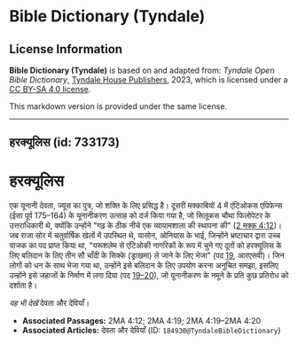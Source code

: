 # Bible Dictionary (Tyndale)

## License Information

**Bible Dictionary (Tyndale)** is based on and adapted from: _Tyndale Open Bible Dictionary_, [Tyndale House Publishers](https://tyndaleopenresources.com/), 2023, which is licensed under a [CC BY-SA 4.0 license](https://creativecommons.org/licenses/by-sa/4.0/legalcode.en).

This markdown version is provided under the same license.



--------------------------------

## हरक्यूलिस (id: 733173)

हरक्यूलिस
=========

एक यूनानी देवता, ज्यूस का पुत्र, जो शक्ति के लिए प्रसिद्ध है। दूसरी मक्काबियों 4 में एंटिओकस एपिफेन्स (ईसा पूर्व 175–164\) के यूनानीकरण उत्साह को दर्ज किया गया है, जो सिलूकस चौथा फिलोपेटर के उत्तराधिकारी थे, क्योंकि उन्होंने "गढ़ के ठीक नीचे एक व्यायामशाला की स्थापना की" ([2 मक्क 4:12](https://ref.ly/2Macc4:12))। जब राजा सोर में चतुर्वार्षिक खेलों में उपस्थित थे, यासोन, ओनियास के भाई, जिन्होंने भ्रष्टाचार द्वारा उच्च याजक का पद प्राप्त किया था, "यरूशलेम से एंटिओकी नागरिकों के रूप में चुने गए दूतों को हरक्यूलिस के लिए बलिदान के लिए तीन सौ चाँदी के सिक्के (ड्राखमा) ले जाने के लिए भेजा" (पद [19](https://ref.ly/2Macc4:19), आरएसवी)। जिन लोगों को धन के साथ भेजा गया था, उन्होंने इसे बलिदान के लिए उपयोग करना अनुचित समझा, इसलिए उन्होंने इसे जहाजों के निर्माण में लगा दिया (पद [19–20](https://ref.ly/2Macc4:19-2Macc4:20)), जो यूनानीकरण के नमूने के प्रति कुछ प्रतिरोध को दर्शाता है।

*यह भी देखें* देवता और देवियाँ।

* **Associated Passages:** 2MA 4:12; 2MA 4:19; 2MA 4:19–2MA 4:20
* **Associated Articles:** देवता और देवियाँ (ID: `184930@TyndaleBibleDictionary`)

